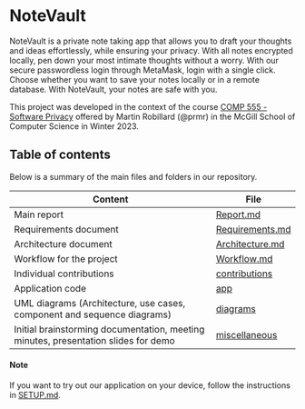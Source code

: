 # NoteVault

NoteVault is a private note taking app that allows you to draft your thoughts and ideas effortlessly, while ensuring your privacy. With all notes encrypted locally, pen down your most intimate thoughts without a worry. With our secure passwordless login through MetaMask, login with a single click. Choose whether you want to save your notes locally or in a remote database. With NoteVault, your notes are safe with you.

This project
was developed in the context of the course [COMP 555 - Software
Privacy](https://www.cs.mcgill.ca/~martin/teaching/comp555-winter-2023.html)
offered by Martin Robillard (@prmr) in the McGill School of Computer Science in
Winter 2023.

## Table of contents

Below is a summary of the main files and folders in our repository. 

| Content | File |
| --- | --- |
| Main report | [Report.md](Report.md) |
| Requirements document | [Requirements.md](Requirements.md) |
| Architecture document | [Architecture.md](Architecture.md) |
| Workflow for the project | [Workflow.md](Workflow.md) | 
| Individual contributions | [contributions](contributions/)
| Application code | [app](app/) |
| UML diagrams (Architecture, use cases, component and sequence diagrams) | [diagrams](diagrams/)
| Initial brainstorming documentation, meeting minutes, presentation slides for demo | [miscellaneous](miscellaneous/)


#### Note
If you want to try out our application on your device, follow the instructions in [SETUP.md](app/SETUP.md).

